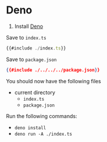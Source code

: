 # Deno

1. Install [Deno](https://docs.deno.com/runtime/getting_started/installation)

Save to `index.ts`

```ts
{{#include ./index.ts}}
```

Save to `package.json`

```json
{{#include ./../../../package.json}}
```

You should now have the following files

- current directory
  - `index.ts`
  - `package.json`

Run the following commands:

- `deno install`
- `deno run -A ./index.ts`

